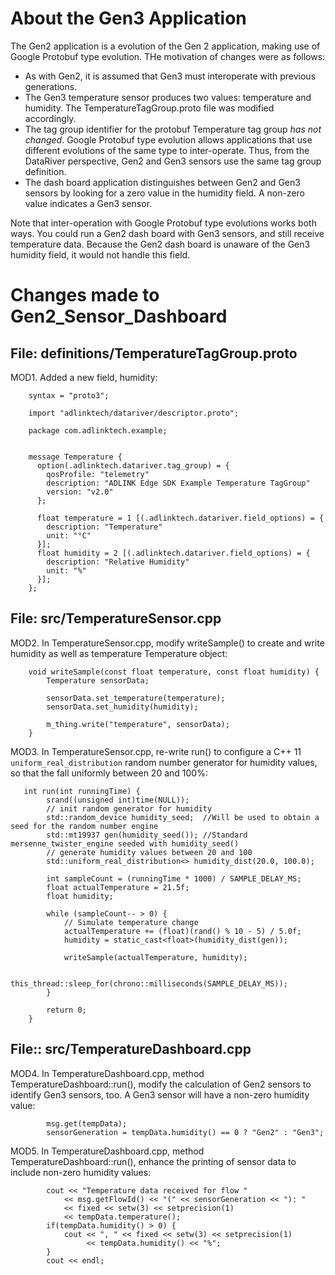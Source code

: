 # About the Gen3 Application

The Gen2 application is a evolution of the Gen 2 application, making use of Google Protobuf type evolution. THe motivation of changes were as follows:

* As with Gen2, it is assumed that Gen3 must interoperate with previous generations.
* The Gen3 temperature sensor produces two values: temperature and humidity. The TemperatureTagGroup.proto file was modified accordingly.
* The tag group identifier for the protobuf Temperature tag group _has not changed_. Google Protobuf type evolution allows applications
that use different evolutions of the same type to inter-operate. Thus, from the DataRiver perspective, Gen2 and Gen3 sensors use the same
tag group definition.
* The dash board application distinguishes between Gen2 and Gen3 sensors by looking for a zero value in the humidity field. A non-zero value
indicates a Gen3 sensor.

Note that inter-operation with Google Protobuf type evolutions works both ways. You could run a Gen2 dash board with Gen3 sensors, and still receive
temperature data. Because the Gen2 dash board is unaware of the Gen3 humidity field, it would not handle this field.

# Changes made to Gen2_Sensor_Dashboard

## File: definitions/TemperatureTagGroup.proto


MOD1. Added a new field, humidity:

        syntax = "proto3";
        
        import "adlinktech/datariver/descriptor.proto";
        
        package com.adlinktech.example;
        
        
        message Temperature {
          option(.adlinktech.datariver.tag_group) = {
            qosProfile: "telemetry"
            description: "ADLINK Edge SDK Example Temperature TagGroup"
            version: "v2.0"
          };
        
          float temperature = 1 [(.adlinktech.datariver.field_options) = {
            description: "Temperature"
            unit: "°C"
          }];
          float humidity = 2 [(.adlinktech.datariver.field_options) = {
            description: "Relative Humidity"
            unit: "%"
          }];
        };

## File: src/TemperatureSensor.cpp

MOD2. In TemperatureSensor.cpp, modify writeSample() to create and write humidity as well as temperature Temperature object:

        void writeSample(const float temperature, const float humidity) {
            Temperature sensorData;
    
            sensorData.set_temperature(temperature);
            sensorData.set_humidity(humidity);
    
            m_thing.write("temperature", sensorData);
        }

MOD3. In TemperatureSensor.cpp, re-write run() to configure a C++ 11 `uniform_real_distribution` random number generator
for humidity values, so that the fall uniformly between 20 and 100%:

       int run(int runningTime) {
            srand((unsigned int)time(NULL));
            // init random generator for humidity
            std::random_device humidity_seed;  //Will be used to obtain a seed for the random number engine
            std::mt19937 gen(humidity_seed()); //Standard mersenne_twister_engine seeded with humidity_seed()
            // generate humidity values between 20 and 100
            std::uniform_real_distribution<> humidity_dist(20.0, 100.0);
    
            int sampleCount = (runningTime * 1000) / SAMPLE_DELAY_MS;
            float actualTemperature = 21.5f;
            float humidity;
    
            while (sampleCount-- > 0) {
                // Simulate temperature change
                actualTemperature += (float)(rand() % 10 - 5) / 5.0f;
                humidity = static_cast<float>(humidity_dist(gen));
    
                writeSample(actualTemperature, humidity);
    
                this_thread::sleep_for(chrono::milliseconds(SAMPLE_DELAY_MS));
            }
    
            return 0;
        }


## File:: src/TemperatureDashboard.cpp

MOD4. In TemperatureDashboard.cpp, method TemperatureDashboard::run(), modify the calculation of Gen2 sensors to identify Gen3 sensors, too. 
A Gen3 sensor will have a non-zero humidity value:

            msg.get(tempData);
            sensorGeneration = tempData.humidity() == 0 ? "Gen2" : "Gen3";

MOD5. In TemperatureDashboard.cpp, method TemperatureDashboard::run(), enhance the printing of sensor data to include non-zero humidity values:

            cout << "Temperature data received for flow "
                << msg.getFlowId() << "(" << sensorGeneration << "): "
                << fixed << setw(3) << setprecision(1)
                << tempData.temperature();
            if(tempData.humidity() > 0) {
                cout << ", " << fixed << setw(3) << setprecision(1)
                     << tempData.humidity() << "%";
            }
            cout << endl;

